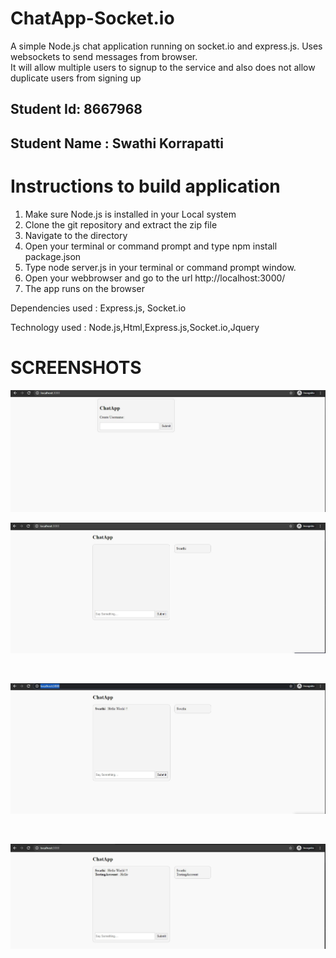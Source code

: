 # ChatApp-Socket.io
A simple Node.js chat application running on socket.io and express.js. Uses websockets to send messages from browser.<br> It will allow multiple users to signup to the service and also does not allow duplicate users from signing up

## Student Id: 8667968
## Student Name : Swathi Korrapatti

# Instructions to build application

1. Make sure Node.js is installed in your Local system
2. Clone the git repository and extract the zip file 
3. Navigate to the directory
4. Open your terminal or command prompt and type npm install package.json
5. Type node server.js in your terminal or command prompt window.
6. Open your webbrowser and go to the url http://localhost:3000/
7. The app runs on the browser

Dependencies used : Express.js, Socket.io <br>

Technology used : Node.js,Html,Express.js,Socket.io,Jquery <br>


# SCREENSHOTS

![1](https://github.com/swathiravi10695/ChatApp-Socket.io/blob/main/Screenshots/1.JPG)
<br>

![2](https://github.com/swathiravi10695/ChatApp-Socket.io/blob/main/Screenshots/2.JPG)

<br>

![3](https://github.com/swathiravi10695/ChatApp-Socket.io/blob/main/Screenshots/3.JPG)


<br>

![4](https://github.com/swathiravi10695/ChatApp-Socket.io/blob/main/Screenshots/4.JPG)


<br>
